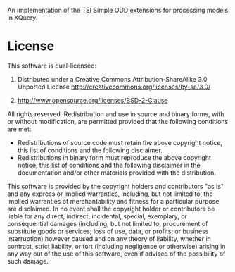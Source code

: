 An implementation of the TEI Simple ODD extensions for processing models in XQuery.

# License

This software is dual-licensed: 

1. Distributed under a Creative Commons Attribution-ShareAlike 3.0 Unported License
http://creativecommons.org/licenses/by-sa/3.0/ 

2. http://www.opensource.org/licenses/BSD-2-Clause 

All rights reserved. Redistribution and use in source and binary forms, with or without 
modification, are permitted provided that the following conditions are met: 

* Redistributions of source code must retain the above copyright notice, this list of 
conditions and the following disclaimer. 
* Redistributions in binary form must reproduce the above copyright
notice, this list of conditions and the following disclaimer in the documentation
and/or other materials provided with the distribution. 

This software is provided by the copyright holders and contributors "as is" and any 
express or implied warranties, including, but not limited to, the implied warranties 
of merchantability and fitness for a particular purpose are disclaimed. In no event 
shall the copyright holder or contributors be liable for any direct, indirect, 
incidental, special, exemplary, or consequential damages (including, but not limited to, 
procurement of substitute goods or services; loss of use, data, or profits; or business
interruption) however caused and on any theory of liability, whether in contract,
strict liability, or tort (including negligence or otherwise) arising in any way out
of the use of this software, even if advised of the possibility of such damage.
